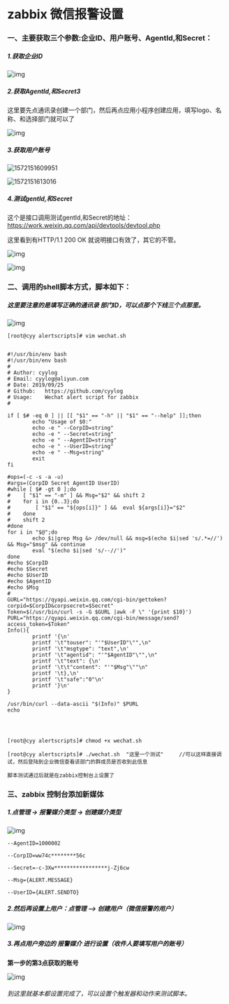 

# zabbix 微信报警设置

### 一、主要获取三个参数:企业ID、用户账号、AgentId,和Secret：

##### 1.获取企业ID

![img](./img/企业信息截图.png)



##### 2.获取AgentId,和Secret3

这里要先点通讯录创建一个部门，然后再点应用小程序创建应用，填写logo、名称、和选择部门就可以了



![img](./img/企业微信机器人截图.png)



##### 3.获取用户账号

![1572151609951](./img/获取用户账号1.png)



![1572151613016](./img/获取用户账号2.png)

##### 4.测试gentId,和Secret



这个是接口调用测试gentId,和Secret的地址：<https://work.weixin.qq.com/api/devtools/devtool.php>

这里看到有HTTP/1.1 200 OK 就说明接口有效了，其它的不管。



![img](./img/企业微信接口测试1截图.png)



![img](./img/企业微信接口测试2截图.png)

### 二、调用的shell脚本方式，脚本如下：



##### 这里要注意的是填写正确的通讯录 部门ID，可以点那个下线三个点那里。



![img](./img/企业微信部门ID截图.png)



```shell
[root@cyy alertscripts]# vim wechat.sh


#!/usr/bin/env bash
#!/usr/bin/env bash
#
# Author: cyylog
# Email: cyylog@aliyun.com
# Date: 2019/09/25
# Github:	https://github.com/cyylog
# Usage:	Wechat alert script for zabbix
# 

if [ $# -eq 0 ] || [[ "$1" == "-h" || "$1" == "--help" ]];then
        echo "Usage of $0:"
        echo -e " --CorpID=string"
        echo -e " --Secret=string"
        echo -e " --AgentID=string"
        echo -e " --UserID=string"
        echo -e " --Msg=string"
        exit
fi

#ops=(-c -s -a -u)
#args=(CorpID Secret AgentID UserID)
#while [ $# -gt 0 ];do
#    [ "$1" == "-m" ] && Msg="$2" && shift 2
#    for i in {0..3};do
#        [ "$1" == "${ops[i]}" ] &&  eval ${args[i]}="$2"
#    done
#    shift 2
#done
for i in "$@";do
        echo $i|grep Msg &> /dev/null && msg=$(echo $i|sed 's/.*=//') && Msg="$msg" && continue
        eval "$(echo $i|sed 's/--//')"
done
#echo $CorpID
#echo $Secret
#echo $UserID
#echo $AgentID
#echo $Msg
#
GURL="https://qyapi.weixin.qq.com/cgi-bin/gettoken?corpid=$CorpID&corpsecret=$Secret"
Token=$(/usr/bin/curl -s -G $GURL |awk -F \" '{print $10}')
PURL="https://qyapi.weixin.qq.com/cgi-bin/message/send?access_token=$Token"
Info(){
        printf '{\n'
        printf '\t"touser": "'"$UserID"\"",\n"
        printf '\t"msgtype": "text",\n'
        printf '\t"agentid": "'"$AgentID"\"",\n"
        printf '\t"text": {\n'
        printf '\t\t"content": "'"$Msg"\""\n"
        printf '\t},\n'
        printf '\t"safe":"0"\n'
        printf '}\n'
}

/usr/bin/curl --data-ascii "$(Info)" $PURL
echo

           


[root@cyy alertscripts]# chmod +x wechat.sh

[root@cyy alertscripts]# ./wechat.sh  "这里一个测试"     //可以这样直接调试，然后登陆到企业微信查看该部门的群成员是否收到此信息

脚本测试通过后就是在zabbix控制台上设置了
```



### 三、zabbix 控制台添加新媒体

##### 1.点管理 -> 报警媒介类型 -> 创建媒介类型



![img](./img./zabbix创建媒介类型.png)



```shell
--AgentID=1000002

--CorpID=ww74c********56c	

--Secret=-c-3Xw*****************j-Zj6cw

--Msg={ALERT.MESSAGE}

--UserID={ALERT.SENDTO}
```

##### 2.然后再设置上用户：点管理 —> 创建用户（微信报警的用户）

![img](./img/zabbix创建微信报警用户1.png)



#####  3.再点用户旁边的 报警媒介 进行设置（收件人要填写用户的账号）

**第一步的第3点获取的账号**



![img](./img/zabbix设置报警媒介.png)



###### 到这里就基本都设置完成了，可以设置个触发器和动作来测试脚本。